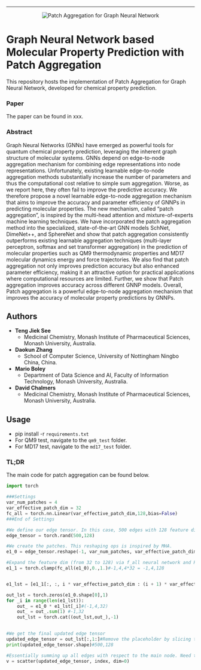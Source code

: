 ---

<div align="center">
  <img src="https://github.com/tengjieksee/Patch-aggregation-Graph-Neural-Network/assets/47586439/2fc4eac2-88dc-4852-bc24-86b0c7bb12e6" alt="Patch Aggregation for Graph Neural Network">
</div>

# Graph Neural Network based Molecular Property Prediction with Patch Aggregation

This repository hosts the implementation of Patch Aggregation for Graph Neural Network, developed for chemical property prediction.

### Paper

The paper can be found in xxx.

### Abstract

Graph Neural Networks (GNNs) have emerged as powerful tools for quantum chemical property prediction, leveraging the inherent graph structure of molecular systems. GNNs depend on edge-to-node aggregation mechanism for combining edge representations into node representations. Unfortunately, existing learnable edge-to-node aggregation methods substantially increase the number of parameters and thus the computational cost relative to simple sum aggregation. Worse, as we report here, they often fail to improve the predictive accuracy. We therefore propose a novel learnable edge-to-node aggregation mechanism that aims to improve the accuracy and parameter efficiency of GNNPs in predicting molecular properties. The new mechanism, called “patch aggregation”, is inspired by the multi-head attention and mixture-of-experts machine learning techniques. We have incorporated the patch aggregation method into the specialized, state-of-the-art GNN models SchNet, DimeNet++, and SphereNet and show that patch aggregation consistently outperforms existing learnable aggregation techniques (multi-layer perceptron, softmax and set transformer aggregation) in the prediction of molecular properties such as QM9 thermodynamic properties and MD17 molecular dynamics energy and force trajectories. We also find that patch aggregation not only improves prediction accuracy but also enhanced parameter efficiency, making it an attractive option for practical applications where computational resources are limited. Further, we show that Patch aggregation improves accuracy across different GNNP models. Overall, Patch aggregation is a powerful edge-to-node aggregation mechanism that improves the accuracy of molecular property predictions by GNNPs.

## Authors

- **Teng Jiek See**
  - Medicinal Chemistry, Monash Institute of Pharmaceutical Sciences, Monash University, Australia.
- **Daokun Zhang**
  - School of Computer Science, University of Nottingham Ningbo China, China.
- **Mario Boley**
  - Department of Data Science and AI, Faculty of Information Technology, Monash University, Australia.
- **David Chalmers**
  - Medicinal Chemistry, Monash Institute of Pharmaceutical Sciences, Monash University, Australia.

## Usage
- pip install -r `requirements.txt`
- For QM9 test, navigate to the `qm9_test` folder.
- For MD17 test, navigate to the `md17_test` folder.

### TL;DR

The main code for patch aggregation can be found below.

```python
import torch

###Settings
var_num_patches = 4
var_effective_patch_dim = 32
fc_all = torch.nn.Linear(var_effective_patch_dim,128,bias=False)
###End of Settings

#We define our edge tensor. In this case, 500 edges with 128 feature dimensions in each.
edge_tensor = torch.rand(500,128)

#We create the patches. This reshaping ops is inspired by MHA.
e1_0 = edge_tensor.reshape(-1, var_num_patches, var_effective_patch_dim)#(-1,4,32)

#Expand the feature dim (from 32 to 128) via f_all neural network and Restricting the numerical values of the patches to 0-1.
e1_1 = torch.clamp(fc_all(e1_0),0.,1.)#-1,4,4*32 = -1,4,128


e1_lst = [e1_1[:, :, i * var_effective_patch_dim : (i + 1) * var_effective_patch_dim] for i in range(var_num_patches)]

out_lst = torch.zeros(e1_0.shape[0],1)
for _i in range(len(e1_lst)):
    out_ = e1_0 * e1_lst[_i]#(-1,4,32)
    out_ = out_.sum(1) #-1,32
    out_lst = torch.cat((out_lst,out_),-1)
    

#We get the final updated edge tensor
updated_edge_tensor = out_lst[:,1:]#Remove the placeholder by slicing the tensor#5
print(updated_edge_tensor.shape)#500,128

#Essentially summing up all edges with respect to the main node. Need torch.scatter for this.
v = scatter(updated_edge_tensor, index, dim=0)





